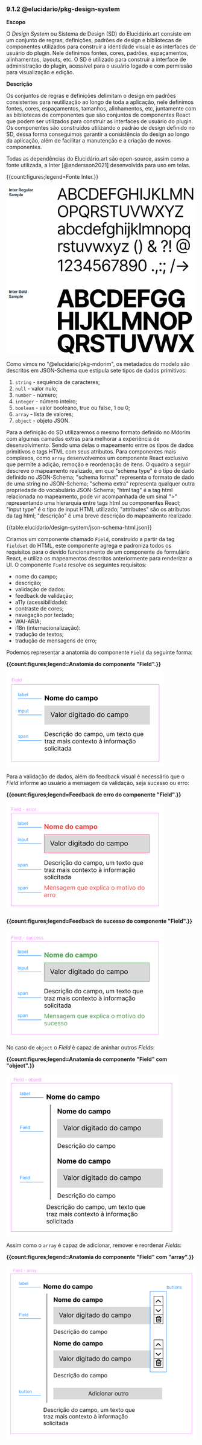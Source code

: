 ### 9.1.2 @elucidario/pkg-design-system

**Escopo**

O _Design System_ ou Sistema de Design (SD) do Elucidário.art consiste em um conjunto de regras, definições, padrões de design e bibliotecas de componentes utilizados para construir a identidade visual e as interfaces de usuário do plugin. Nele definimos fontes, cores, padrões, espaçamentos, alinhamentos, layouts, etc. O SD é utilizado para construir a interface de administração do plugin, acessível para o usuário logado e com permissão para visualização e edição.

**Descrição**

Os conjuntos de regras e definições delimitam o design em padrões consistentes para reutilização ao longo de toda a aplicação, nele definimos fontes, cores, espaçamentos, tamanhos, alinhamentos, etc, juntamente com as bibliotecas de componentes que são conjuntos de componentes React que podem ser utilizados para construir as interfaces de usuário do plugin. Os componentes são construídos utilizando o padrão de design definido no SD, dessa forma conseguimos garantir a consistência do design ao longo da aplicação, além de facilitar a manutenção e a criação de novos componentes.

Todas as dependências do Elucidário.art são open-source, assim como a fonte utilizada, a Inter  [@andersson2021] desenvolvida para uso em telas.

{{count:figures;legend=Fonte Inter.}}

![**Fonte:** Exemplo da fonte Inter (ANDERSSON, Rasmus, 2017).](./inter.png)

Como vimos no "@elucidario/pkg-mdorim", os metadados do modelo são descritos em JSON-Schema que estipula sete tipos de dados primitivos:

1. `string` - sequência de caracteres;
2. `null` - valor nulo;
3. `number` - número;
4. `integer` - número inteiro;
5. `boolean` - valor booleano, true ou false, 1 ou 0;
6. `array` - lista de valores;
7. `object` - objeto JSON.

Para a definição do SD utilizaremos o mesmo formato definido no Mdorim com algumas camadas extras para melhorar a experiência de desenvolvimento. Sendo uma delas o mapeamento entre os tipos de dados primitivos e tags HTML com seus atributos. Para componentes mais complexos, como `array` desenvolvemos um componente React exclusivo que permite a adição, remoção e reordenação de itens. O quadro a seguir descreve o mapeamento realizado, em que "schema type" é o tipo de dado definido no JSON-Schema; "schema format" representa o formato de dado de uma string no JSON-Schema; "schema extra" representa qualquer outra propriedade do vocabulário JSON-Schema; "html tag" é a tag html relacionada no mapeamento, pode vir acompanhada de um sinal ">" representando uma hierarquia entre tags html ou componentes React; "input type" é o tipo de input HTML utilizado; "attributes" são os atributos da tag html; "descrição" é uma breve descrição do mapeamento realizado.

{{table:elucidario/design-system/json-schema-html.json}}

Criamos um componente chamado `Field`, construído a partir da tag `fieldset` do HTML, este componente agrega e padroniza todos os requisitos para o devido funcionamento de um componente de formulário React, e utiliza os mapeamentos descritos anteriormente para renderizar a UI. O componente `Field` resolve os seguintes requisitos:

- nome do campo;
- descrição;
- validação de dados:
- feedback de validação;
- a11y (acessibilidade):
- contraste de cores;
- navegação por teclado;
- WAI-ARIA;
- i18n (internacionalização):
- tradução de textos;
- tradução de mensagens de erro;

Podemos representar a anatomia do componente `Field` da seguinte forma:

**{{count:figures;legend=Anatomia do componente "Field".}}**

![**Fonte:** Elaborado pelo autor.](./anatomia-Field.png)

Para a validação de dados, além do feedback visual é necessário que o _Field_ informe ao usuário a mensagem da validação, seja sucesso ou erro:

**{{count:figures;legend=Feedback de erro do componente "Field".}}**

![**Fonte:** Elaborado pelo autor.](./anatomia-Field-error.png)

**{{count:figures;legend=Feedback de sucesso do componente "Field".}}**

![**Fonte:** Elaborado pelo autor.](./anatomia-Field-success.png)

No caso de `object` o _Field_ é capaz de aninhar outros _Fields_:

**{{count:figures;legend=Anatomia do componente "Field" com "object".}}**

![**Fonte:** Elaborado pelo autor.](./anatomia-Field-object.png)

Assim como o `array` é capaz de adicionar, remover e reordenar _Fields_:

**{{count:figures;legend=Anatomia do componente "Field" com "array".}}**

![**Fonte:** Elaborado pelo autor.](./anatomia-Field-array.png)
